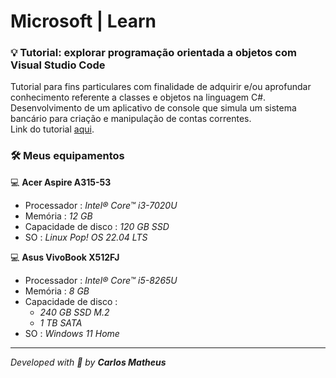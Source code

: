 # Microsoft  |  Learn

### 💡 Tutorial: explorar programação orientada a objetos com Visual Studio Code

Tutorial para fins particulares com finalidade de adquirir e/ou aprofundar conhecimento referente a classes e objetos na linguagem C#.  
Desenvolvimento de um aplicativo de console que simula um sistema bancário para criação e manipulação de contas correntes.  
Link do tutorial [aqui](https://learn.microsoft.com/pt-br/dotnet/csharp/fundamentals/tutorials/classes).


### 🛠️ Meus equipamentos
💻 **Acer Aspire A315-53**
* Processador : _Intel® Core™ i3-7020U_
* Memória : _12 GB_
* Capacidade de disco : _120 GB SSD_
* SO : _Linux_ _Pop! OS 22.04 LTS_

 💻 **Asus VivoBook X512FJ**
* Processador : _Intel® Core™ i5-8265U_
* Memória : _8 GB_
* Capacidade de disco :
	* _240 GB SSD M.2_
	* _1 TB SATA_
* SO : _Windows 11 Home_

---

_Developed with :mushroom: by **Carlos Matheus**_
